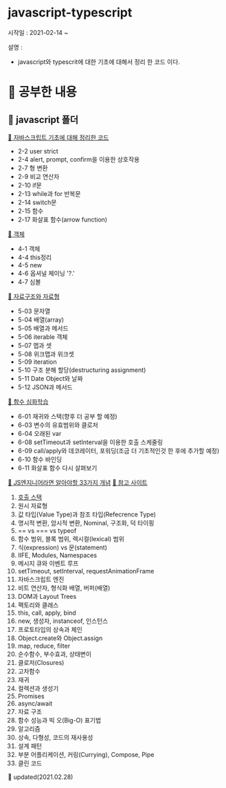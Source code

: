 # javascript-typescript

시작일 : 2021-02-14 ~

설명 : 
  - javascript와 typescrit에 대한 기초에 대해서 정리 한 코드 이다.
  

# 📓 공부한 내용 

## 📂 javascript 폴더

[📝 자바스크립트 기초에 대해 정리한 코드](https://github.com/KimJinsu66/javascript-typescript/tree/main/javascript/2_javascripte_basic)
- 2-2  user strict
- 2-4  alert, prompt, confirm을 이용한 상호작용
- 2-7  형 변환
- 2-9  비교 연산자
- 2-10 if문
- 2-13 while과 for 반복문
- 2-14 switch문
- 2-15 함수
- 2-17 화살표 함수(arrow function)

[📝 객체](https://github.com/KimJinsu66/javascript-typescript/tree/main/javascript/4_object)
- 4-1 객체
- 4-4 this정리
- 4-5 new
- 4-6 옵셔널 체이닝 '?.'
- 4-7 심볼

[📝 자료구조와 자료형](https://github.com/KimJinsu66/javascript-typescript/tree/main/javascript/5_data_type)
- 5-03 문자열
- 5-04 배열(array)
- 5-05 배열과 메서드
- 5-06 iterable 객체
- 5-07 맵과 셋
- 5-08 위크맵과 위크셋
- 5-09 iteration
- 5-10 구조 분해 할당(destructuring assignment)
- 5-11 Date Object와 날짜
- 5-12 JSON과 메서드

[📝 함수 심화학습](https://github.com/KimJinsu66/javascript-typescript/tree/main/javascript/6_function_advance)
- 6-01 재귀와 스택(향후 더 공부 할 예정)
- 6-03 변수의 유효범위와 클로저
- 6-04 오래된 var
- 6-08 setTimeout과 setInterval을 이용한 호출 스케줄링
- 6-09 call/apply와 데코레이터, 포워딩(조금 더 기초적인것 한 후에 추가할 예정)
- 6-10 함수 바인딩
- 6-11 화살표 함수 다시 살펴보기

[📝 JS엔지니어라면 알아야할 33가지 개념](https://github.com/KimJinsu66/javascript-typescript/tree/main/javascript/%EC%95%8C%EC%95%84%EC%95%BC%ED%95%A033%EA%B0%80%EC%A7%80%EA%B0%9C%EB%85%90)
[📜 참고 사이트](https://github.com/KimJinsu66/javascript-typescript/tree/main/javascript/)
1. [호출 스택](https://github.com/KimJinsu66/javascript-typescript/blob/main/javascript/%EC%95%8C%EC%95%84%EC%95%BC%ED%95%A033%EA%B0%80%EC%A7%80%EA%B0%9C%EB%85%90/01_call_stack.md)
2. 원시 자료형
3. 값 타입(Value Type)과 참조 타입(Refecrence Type)
4. 명시적 변환, 암시적 변환, Nominal, 구조화, 덕 타이핑
5. == vs === vs typeof
6. 함수 범위, 블록 범위, 렉시컬(lexical) 범위
7. 식(expression) vs 문(statement)
8. IIFE, Modules, Namespaces
9. 메시지 큐와 이벤트 루프
10. setTimeout, setInterval, requestAnimationFrame
11. 자바스크립트 엔진
12. 비트 연산자, 형식화 배열, 버퍼(배열)
13. DOM과 Layout Trees
14. 팩토리와 클래스
15. this, call, apply, bind
16. new, 생성자, instanceof, 인스턴스
17. 프로토타입의 상속과 체인
18. Object.create와 Object.assign
19. map, reduce, filter
20. 순수함수, 부수효과, 상태변이
21. 클로저(Closures)
22. 고차함수
23. 재귀
24. 컬렉션과 생성기
25. Promises
26. async/await
27. 자료 구조
28. 함수 성능과 빅 오(Big-O) 표기법
29. 알고리즘
30. 상속, 다형성, 코드의 재사용성
31. 설계 패턴
32. 부분 어플리케이션, 커링(Currying), Compose, Pipe
33. 클린 코드

📆 updated(2021.02.28)
